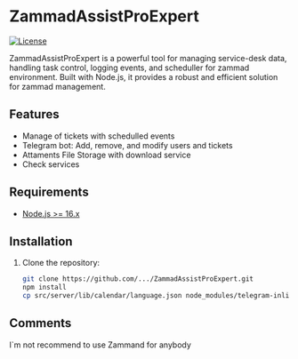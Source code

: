 # ZammadAssistProExpert

[![License](https://img.shields.io/badge/License-MIT-blue.svg)](LICENSE)

ZammadAssistProExpert is a powerful tool for managing service-desk data, handling task control, logging events, and scheduller for zammad environment. Built with Node.js, it provides a robust and efficient solution for zammad management.

## Features

- Manage of tickets with schedulled events
- Telegram bot: Add, remove, and modify users and tickets
- Attaments File Storage with download service
- Check services

## Requirements

- [Node.js >= 16.x](https://nodejs.org/en/download/)

## Installation

1. Clone the repository:

   ```bash
   git clone https://github.com/.../ZammadAssistProExpert.git
   npm install
   cp src/server/lib/calendar/language.json node_modules/telegram-inline-calendar/src/
   ```

## Comments

I`m not recommend to use Zammand for anybody
